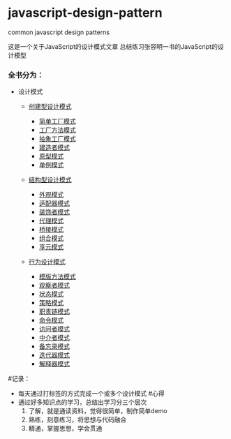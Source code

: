 # javascript-design-pattern
common javascript design patterns 

这是一个关于JavaScript的设计模式文章
总结练习张容明一书的JavaScript的设计模型

### 全书分为：

- 设计模式
  - [创建型设计模式](/part1/README.md)
    - [简单工厂模式](/part1/simple_factory.md)
    - [工厂方法模式](/par1/factory_function.md)
    - [抽象工厂模式](/par1/abstract_factory.md)
    - [建造者模式](/par1/builder_pattern.md)
    - [原型模式](/par1/prototype_pattern.md)
    - [单例模式](/par1/singleton_pattern.md)
    
  - [结构型设计模式](/part2/README.md)
    - [外观模式](/part2/facede.md)
    - [适配器模式](/part2/adapter.md) 
    - [装饰者模式](/part2/decorator.md) 
    - [代理模式](/part2/proxy.md)
    - [桥接模式](/part2/adapter.md)
    - [组合模式](/part2/composite.md)
    - [享元模式](/part2/flyweight)
  - [行为设计模式]()
    - [模版方法模式](/part3/templete.md)
    - [观察者模式](/part3/Observer.md)
    - [状态模式](/part3/state.md)
    - [策略模式](/part3/strategy.ms)
    - [职责链模式](/part3/chain_of_responsibility.md)
    - [命令模式](/part3/command.md)
    - [访问者模式](/part3/vistor.md)
    - [中介者模式](/part3/mediator.md)
    - [备忘录模式](/part3/memento.md)
    - [迭代器模式](/part3/iterator.md)
    - [解释器模式](/part3/interpreter.md)
  

#记录： 
- 每天通过打标签的方式完成一个或多个设计模式
#心得
- 通过好多知识点的学习，总结出学习分三个层次
  1. 了解，就是通读资料，觉得很简单，制作简单demo
  2. 熟练，刻意练习，将思想与代码融合
  3. 精通，掌握思想，学会贯通
  
